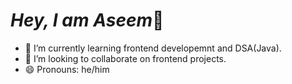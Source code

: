 # *Hey, I am Aseem*👋
- 🌱 I’m currently learning frontend developemnt and DSA(Java).
- 👯 I’m looking to collaborate on frontend projects.
- 😄 Pronouns: he/him



<!--
Here are some ideas to get you started:

- 🔭 I’m currently working on ...
- 🌱 I’m currently learning ...
- 👯 I’m looking to collaborate on ...
- 🤔 I’m looking for help with ...
- 💬 Ask me about ...
- 📫 How to reach me: ...
- 😄 Pronouns: ...
- ⚡ Fun fact: ...
-->
